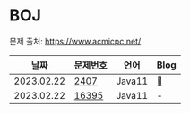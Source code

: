 # BOJ
문제 출처: https://www.acmicpc.net/

|날짜|문제번호|언어|Blog|
|------|---|---|---|
|2023.02.22|[2407](https://www.acmicpc.net/problem/2407)|Java11|[📝](https://ddynddyn.tistory.com/48)|
|2023.02.22|[16395](https://www.acmicpc.net/problem/16395)|Java11|-|
